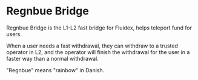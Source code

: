 # Regnbue Bridge

Regnbue Bridge is the L1-L2 fast bridge for Fluidex, helps teleport fund for users.

When a user needs a fast withdrawal, they can withdraw to a trusted operator in L2, and the operator will finish the withdrawal for the user in a faster way than a normal withdrawal.

"Regnbue" means "rainbow" in Danish.
